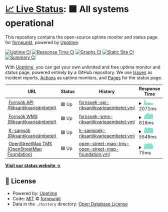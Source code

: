 # [📈 Live Status](https://fornpunkt.github.io/dependency-monitor): <!--live status--> **🟩 All systems operational**

This repository contains the open-source uptime monitor and status page for [fornpunkt](https://fornpunkt.github.io/dependency-monitor), powered by [Upptime](https://github.com/upptime/upptime).

[![Uptime CI](https://github.com/fornpunkt/dependency-monitor/workflows/Uptime%20CI/badge.svg)](https://github.com/fornpunkt/dependency-monitor/actions?query=workflow%3A%22Uptime+CI%22)
[![Response Time CI](https://github.com/fornpunkt/dependency-monitor/workflows/Response%20Time%20CI/badge.svg)](https://github.com/fornpunkt/dependency-monitor/actions?query=workflow%3A%22Response+Time+CI%22)
[![Graphs CI](https://github.com/fornpunkt/dependency-monitor/workflows/Graphs%20CI/badge.svg)](https://github.com/fornpunkt/dependency-monitor/actions?query=workflow%3A%22Graphs+CI%22)
[![Static Site CI](https://github.com/fornpunkt/dependency-monitor/workflows/Static%20Site%20CI/badge.svg)](https://github.com/fornpunkt/dependency-monitor/actions?query=workflow%3A%22Static+Site+CI%22)
[![Summary CI](https://github.com/fornpunkt/dependency-monitor/workflows/Summary%20CI/badge.svg)](https://github.com/fornpunkt/dependency-monitor/actions?query=workflow%3A%22Summary+CI%22)

With [Upptime](https://upptime.js.org), you can get your own unlimited and free uptime monitor and status page, powered entirely by a GitHub repository. We use [Issues](https://github.com/fornpunkt/dependency-monitor/issues) as incident reports, [Actions](https://github.com/fornpunkt/dependency-monitor/actions) as uptime monitors, and [Pages](https://fornpunkt.github.io/dependency-monitor) for the status page.

<!--start: status pages-->
<!-- This summary is generated by Upptime (https://github.com/upptime/upptime) -->
<!-- Do not edit this manually, your changes will be overwritten -->
<!-- prettier-ignore -->
| URL | Status | History | Response Time | Uptime |
| --- | ------ | ------- | ------------- | ------ |
| <img alt="" src="https://favicons.githubusercontent.com/app.raa.se" height="13"> [Fornsök API (Riksantikvarieämbetet)](https://app.raa.se/open/fornsok/api/lamning/lamning/94bd12fc-39d9-465f-976a-82f02139f1dd) | 🟩 Up | [fornsoek-api-riksantikvarieaembetet.yml](https://github.com/fornpunkt/dependency-monitor/commits/HEAD/history/fornsoek-api-riksantikvarieaembetet.yml) | <details><summary><img alt="Response time graph" src="./graphs/fornsoek-api-riksantikvarieaembetet/response-time-week.png" height="20"> 2071ms</summary><br><a href="https://fornpunkt.github.io/dependency-monitor/history/fornsoek-api-riksantikvarieaembetet"><img alt="Response time 2087" src="https://img.shields.io/endpoint?url=https%3A%2F%2Fraw.githubusercontent.com%2Ffornpunkt%2Fdependency-monitor%2FHEAD%2Fapi%2Ffornsoek-api-riksantikvarieaembetet%2Fresponse-time.json"></a><br><a href="https://fornpunkt.github.io/dependency-monitor/history/fornsoek-api-riksantikvarieaembetet"><img alt="24-hour response time 4381" src="https://img.shields.io/endpoint?url=https%3A%2F%2Fraw.githubusercontent.com%2Ffornpunkt%2Fdependency-monitor%2FHEAD%2Fapi%2Ffornsoek-api-riksantikvarieaembetet%2Fresponse-time-day.json"></a><br><a href="https://fornpunkt.github.io/dependency-monitor/history/fornsoek-api-riksantikvarieaembetet"><img alt="7-day response time 2071" src="https://img.shields.io/endpoint?url=https%3A%2F%2Fraw.githubusercontent.com%2Ffornpunkt%2Fdependency-monitor%2FHEAD%2Fapi%2Ffornsoek-api-riksantikvarieaembetet%2Fresponse-time-week.json"></a><br><a href="https://fornpunkt.github.io/dependency-monitor/history/fornsoek-api-riksantikvarieaembetet"><img alt="30-day response time 2087" src="https://img.shields.io/endpoint?url=https%3A%2F%2Fraw.githubusercontent.com%2Ffornpunkt%2Fdependency-monitor%2FHEAD%2Fapi%2Ffornsoek-api-riksantikvarieaembetet%2Fresponse-time-month.json"></a><br><a href="https://fornpunkt.github.io/dependency-monitor/history/fornsoek-api-riksantikvarieaembetet"><img alt="1-year response time 2087" src="https://img.shields.io/endpoint?url=https%3A%2F%2Fraw.githubusercontent.com%2Ffornpunkt%2Fdependency-monitor%2FHEAD%2Fapi%2Ffornsoek-api-riksantikvarieaembetet%2Fresponse-time-year.json"></a></details> | <details><summary><a href="https://fornpunkt.github.io/dependency-monitor/history/fornsoek-api-riksantikvarieaembetet">100.00%</a></summary><a href="https://fornpunkt.github.io/dependency-monitor/history/fornsoek-api-riksantikvarieaembetet"><img alt="All-time uptime 100.00%" src="https://img.shields.io/endpoint?url=https%3A%2F%2Fraw.githubusercontent.com%2Ffornpunkt%2Fdependency-monitor%2FHEAD%2Fapi%2Ffornsoek-api-riksantikvarieaembetet%2Fuptime.json"></a><br><a href="https://fornpunkt.github.io/dependency-monitor/history/fornsoek-api-riksantikvarieaembetet"><img alt="24-hour uptime 100.00%" src="https://img.shields.io/endpoint?url=https%3A%2F%2Fraw.githubusercontent.com%2Ffornpunkt%2Fdependency-monitor%2FHEAD%2Fapi%2Ffornsoek-api-riksantikvarieaembetet%2Fuptime-day.json"></a><br><a href="https://fornpunkt.github.io/dependency-monitor/history/fornsoek-api-riksantikvarieaembetet"><img alt="7-day uptime 100.00%" src="https://img.shields.io/endpoint?url=https%3A%2F%2Fraw.githubusercontent.com%2Ffornpunkt%2Fdependency-monitor%2FHEAD%2Fapi%2Ffornsoek-api-riksantikvarieaembetet%2Fuptime-week.json"></a><br><a href="https://fornpunkt.github.io/dependency-monitor/history/fornsoek-api-riksantikvarieaembetet"><img alt="30-day uptime 100.00%" src="https://img.shields.io/endpoint?url=https%3A%2F%2Fraw.githubusercontent.com%2Ffornpunkt%2Fdependency-monitor%2FHEAD%2Fapi%2Ffornsoek-api-riksantikvarieaembetet%2Fuptime-month.json"></a><br><a href="https://fornpunkt.github.io/dependency-monitor/history/fornsoek-api-riksantikvarieaembetet"><img alt="1-year uptime 100.00%" src="https://img.shields.io/endpoint?url=https%3A%2F%2Fraw.githubusercontent.com%2Ffornpunkt%2Fdependency-monitor%2FHEAD%2Fapi%2Ffornsoek-api-riksantikvarieaembetet%2Fuptime-year.json"></a></details>
| <img alt="" src="https://favicons.githubusercontent.com/karta.raa.se" height="13"> [Fornsök WMS (Riksantikvarieämbetet)](https://karta.raa.se/geo/arkreg_v1.0/wms?SERVICE=WMS&VERSION=1.1.1&REQUEST=GetMap&FORMAT=image%2Fpng&TRANSPARENT=true&TILED=true&LAYERS=arkreg_v1.0%3Apublicerade_lamningar_centrumpunkt&STYLES=&CQL_FILTER=antikvariskbedomningtyp_id%20IN%20(4%2C2%2C1)%20OR%20(antikvariskbedomningtyp_id%20%3D%205%20AND%20undersokningsstatustyp_id%20IN%20(2%2C1)%20OR%20skadestatustyp_id%20IN%20(3)%20OR%20aktualitetstatustyp_id%20IN%20(2))&WIDTH=256&HEIGHT=256&SRS=EPSG%3A3006&BBOX=565229.8651859611%2C6498043.784463292%2C565306.2166468805%2C6498120.135924212) | 🟩 Up | [fornsoek-wms-riksantikvarieaembetet.yml](https://github.com/fornpunkt/dependency-monitor/commits/HEAD/history/fornsoek-wms-riksantikvarieaembetet.yml) | <details><summary><img alt="Response time graph" src="./graphs/fornsoek-wms-riksantikvarieaembetet/response-time-week.png" height="20"> 818ms</summary><br><a href="https://fornpunkt.github.io/dependency-monitor/history/fornsoek-wms-riksantikvarieaembetet"><img alt="Response time 838" src="https://img.shields.io/endpoint?url=https%3A%2F%2Fraw.githubusercontent.com%2Ffornpunkt%2Fdependency-monitor%2FHEAD%2Fapi%2Ffornsoek-wms-riksantikvarieaembetet%2Fresponse-time.json"></a><br><a href="https://fornpunkt.github.io/dependency-monitor/history/fornsoek-wms-riksantikvarieaembetet"><img alt="24-hour response time 839" src="https://img.shields.io/endpoint?url=https%3A%2F%2Fraw.githubusercontent.com%2Ffornpunkt%2Fdependency-monitor%2FHEAD%2Fapi%2Ffornsoek-wms-riksantikvarieaembetet%2Fresponse-time-day.json"></a><br><a href="https://fornpunkt.github.io/dependency-monitor/history/fornsoek-wms-riksantikvarieaembetet"><img alt="7-day response time 818" src="https://img.shields.io/endpoint?url=https%3A%2F%2Fraw.githubusercontent.com%2Ffornpunkt%2Fdependency-monitor%2FHEAD%2Fapi%2Ffornsoek-wms-riksantikvarieaembetet%2Fresponse-time-week.json"></a><br><a href="https://fornpunkt.github.io/dependency-monitor/history/fornsoek-wms-riksantikvarieaembetet"><img alt="30-day response time 838" src="https://img.shields.io/endpoint?url=https%3A%2F%2Fraw.githubusercontent.com%2Ffornpunkt%2Fdependency-monitor%2FHEAD%2Fapi%2Ffornsoek-wms-riksantikvarieaembetet%2Fresponse-time-month.json"></a><br><a href="https://fornpunkt.github.io/dependency-monitor/history/fornsoek-wms-riksantikvarieaembetet"><img alt="1-year response time 838" src="https://img.shields.io/endpoint?url=https%3A%2F%2Fraw.githubusercontent.com%2Ffornpunkt%2Fdependency-monitor%2FHEAD%2Fapi%2Ffornsoek-wms-riksantikvarieaembetet%2Fresponse-time-year.json"></a></details> | <details><summary><a href="https://fornpunkt.github.io/dependency-monitor/history/fornsoek-wms-riksantikvarieaembetet">100.00%</a></summary><a href="https://fornpunkt.github.io/dependency-monitor/history/fornsoek-wms-riksantikvarieaembetet"><img alt="All-time uptime 100.00%" src="https://img.shields.io/endpoint?url=https%3A%2F%2Fraw.githubusercontent.com%2Ffornpunkt%2Fdependency-monitor%2FHEAD%2Fapi%2Ffornsoek-wms-riksantikvarieaembetet%2Fuptime.json"></a><br><a href="https://fornpunkt.github.io/dependency-monitor/history/fornsoek-wms-riksantikvarieaembetet"><img alt="24-hour uptime 100.00%" src="https://img.shields.io/endpoint?url=https%3A%2F%2Fraw.githubusercontent.com%2Ffornpunkt%2Fdependency-monitor%2FHEAD%2Fapi%2Ffornsoek-wms-riksantikvarieaembetet%2Fuptime-day.json"></a><br><a href="https://fornpunkt.github.io/dependency-monitor/history/fornsoek-wms-riksantikvarieaembetet"><img alt="7-day uptime 100.00%" src="https://img.shields.io/endpoint?url=https%3A%2F%2Fraw.githubusercontent.com%2Ffornpunkt%2Fdependency-monitor%2FHEAD%2Fapi%2Ffornsoek-wms-riksantikvarieaembetet%2Fuptime-week.json"></a><br><a href="https://fornpunkt.github.io/dependency-monitor/history/fornsoek-wms-riksantikvarieaembetet"><img alt="30-day uptime 100.00%" src="https://img.shields.io/endpoint?url=https%3A%2F%2Fraw.githubusercontent.com%2Ffornpunkt%2Fdependency-monitor%2FHEAD%2Fapi%2Ffornsoek-wms-riksantikvarieaembetet%2Fuptime-month.json"></a><br><a href="https://fornpunkt.github.io/dependency-monitor/history/fornsoek-wms-riksantikvarieaembetet"><img alt="1-year uptime 100.00%" src="https://img.shields.io/endpoint?url=https%3A%2F%2Fraw.githubusercontent.com%2Ffornpunkt%2Fdependency-monitor%2FHEAD%2Fapi%2Ffornsoek-wms-riksantikvarieaembetet%2Fuptime-year.json"></a></details>
| <img alt="" src="https://favicons.githubusercontent.com/www.kulturarvsdata.se" height="13"> [K-samsök (Riksantikvarieämbetet)](http://www.kulturarvsdata.se/ksamsok/api?method=search&query=thumbnailExists=j&x-api=test&hitsPerPage=500&recordSchema=xml&fields=itemId,thumbnail&startRecord=1) | 🟩 Up | [k-samsoek-riksantikvarieaembetet.yml](https://github.com/fornpunkt/dependency-monitor/commits/HEAD/history/k-samsoek-riksantikvarieaembetet.yml) | <details><summary><img alt="Response time graph" src="./graphs/k-samsoek-riksantikvarieaembetet/response-time-week.png" height="20"> 5549ms</summary><br><a href="https://fornpunkt.github.io/dependency-monitor/history/k-samsoek-riksantikvarieaembetet"><img alt="Response time 5108" src="https://img.shields.io/endpoint?url=https%3A%2F%2Fraw.githubusercontent.com%2Ffornpunkt%2Fdependency-monitor%2FHEAD%2Fapi%2Fk-samsoek-riksantikvarieaembetet%2Fresponse-time.json"></a><br><a href="https://fornpunkt.github.io/dependency-monitor/history/k-samsoek-riksantikvarieaembetet"><img alt="24-hour response time 5568" src="https://img.shields.io/endpoint?url=https%3A%2F%2Fraw.githubusercontent.com%2Ffornpunkt%2Fdependency-monitor%2FHEAD%2Fapi%2Fk-samsoek-riksantikvarieaembetet%2Fresponse-time-day.json"></a><br><a href="https://fornpunkt.github.io/dependency-monitor/history/k-samsoek-riksantikvarieaembetet"><img alt="7-day response time 5549" src="https://img.shields.io/endpoint?url=https%3A%2F%2Fraw.githubusercontent.com%2Ffornpunkt%2Fdependency-monitor%2FHEAD%2Fapi%2Fk-samsoek-riksantikvarieaembetet%2Fresponse-time-week.json"></a><br><a href="https://fornpunkt.github.io/dependency-monitor/history/k-samsoek-riksantikvarieaembetet"><img alt="30-day response time 5108" src="https://img.shields.io/endpoint?url=https%3A%2F%2Fraw.githubusercontent.com%2Ffornpunkt%2Fdependency-monitor%2FHEAD%2Fapi%2Fk-samsoek-riksantikvarieaembetet%2Fresponse-time-month.json"></a><br><a href="https://fornpunkt.github.io/dependency-monitor/history/k-samsoek-riksantikvarieaembetet"><img alt="1-year response time 5108" src="https://img.shields.io/endpoint?url=https%3A%2F%2Fraw.githubusercontent.com%2Ffornpunkt%2Fdependency-monitor%2FHEAD%2Fapi%2Fk-samsoek-riksantikvarieaembetet%2Fresponse-time-year.json"></a></details> | <details><summary><a href="https://fornpunkt.github.io/dependency-monitor/history/k-samsoek-riksantikvarieaembetet">100.00%</a></summary><a href="https://fornpunkt.github.io/dependency-monitor/history/k-samsoek-riksantikvarieaembetet"><img alt="All-time uptime 81.03%" src="https://img.shields.io/endpoint?url=https%3A%2F%2Fraw.githubusercontent.com%2Ffornpunkt%2Fdependency-monitor%2FHEAD%2Fapi%2Fk-samsoek-riksantikvarieaembetet%2Fuptime.json"></a><br><a href="https://fornpunkt.github.io/dependency-monitor/history/k-samsoek-riksantikvarieaembetet"><img alt="24-hour uptime 100.00%" src="https://img.shields.io/endpoint?url=https%3A%2F%2Fraw.githubusercontent.com%2Ffornpunkt%2Fdependency-monitor%2FHEAD%2Fapi%2Fk-samsoek-riksantikvarieaembetet%2Fuptime-day.json"></a><br><a href="https://fornpunkt.github.io/dependency-monitor/history/k-samsoek-riksantikvarieaembetet"><img alt="7-day uptime 100.00%" src="https://img.shields.io/endpoint?url=https%3A%2F%2Fraw.githubusercontent.com%2Ffornpunkt%2Fdependency-monitor%2FHEAD%2Fapi%2Fk-samsoek-riksantikvarieaembetet%2Fuptime-week.json"></a><br><a href="https://fornpunkt.github.io/dependency-monitor/history/k-samsoek-riksantikvarieaembetet"><img alt="30-day uptime 81.03%" src="https://img.shields.io/endpoint?url=https%3A%2F%2Fraw.githubusercontent.com%2Ffornpunkt%2Fdependency-monitor%2FHEAD%2Fapi%2Fk-samsoek-riksantikvarieaembetet%2Fuptime-month.json"></a><br><a href="https://fornpunkt.github.io/dependency-monitor/history/k-samsoek-riksantikvarieaembetet"><img alt="1-year uptime 81.03%" src="https://img.shields.io/endpoint?url=https%3A%2F%2Fraw.githubusercontent.com%2Ffornpunkt%2Fdependency-monitor%2FHEAD%2Fapi%2Fk-samsoek-riksantikvarieaembetet%2Fuptime-year.json"></a></details>
| <img alt="" src="https://favicons.githubusercontent.com/c.tile.openstreetmap.org" height="13"> [OpenStreetMap TMS (OpenStreetMap Foundation)](https://c.tile.openstreetmap.org/6/33/20.png) | 🟩 Up | [open-street-map-tms-open-street-map-foundation.yml](https://github.com/fornpunkt/dependency-monitor/commits/HEAD/history/open-street-map-tms-open-street-map-foundation.yml) | <details><summary><img alt="Response time graph" src="./graphs/open-street-map-tms-open-street-map-foundation/response-time-week.png" height="20"> 75ms</summary><br><a href="https://fornpunkt.github.io/dependency-monitor/history/open-street-map-tms-open-street-map-foundation"><img alt="Response time 82" src="https://img.shields.io/endpoint?url=https%3A%2F%2Fraw.githubusercontent.com%2Ffornpunkt%2Fdependency-monitor%2FHEAD%2Fapi%2Fopen-street-map-tms-open-street-map-foundation%2Fresponse-time.json"></a><br><a href="https://fornpunkt.github.io/dependency-monitor/history/open-street-map-tms-open-street-map-foundation"><img alt="24-hour response time 195" src="https://img.shields.io/endpoint?url=https%3A%2F%2Fraw.githubusercontent.com%2Ffornpunkt%2Fdependency-monitor%2FHEAD%2Fapi%2Fopen-street-map-tms-open-street-map-foundation%2Fresponse-time-day.json"></a><br><a href="https://fornpunkt.github.io/dependency-monitor/history/open-street-map-tms-open-street-map-foundation"><img alt="7-day response time 75" src="https://img.shields.io/endpoint?url=https%3A%2F%2Fraw.githubusercontent.com%2Ffornpunkt%2Fdependency-monitor%2FHEAD%2Fapi%2Fopen-street-map-tms-open-street-map-foundation%2Fresponse-time-week.json"></a><br><a href="https://fornpunkt.github.io/dependency-monitor/history/open-street-map-tms-open-street-map-foundation"><img alt="30-day response time 82" src="https://img.shields.io/endpoint?url=https%3A%2F%2Fraw.githubusercontent.com%2Ffornpunkt%2Fdependency-monitor%2FHEAD%2Fapi%2Fopen-street-map-tms-open-street-map-foundation%2Fresponse-time-month.json"></a><br><a href="https://fornpunkt.github.io/dependency-monitor/history/open-street-map-tms-open-street-map-foundation"><img alt="1-year response time 82" src="https://img.shields.io/endpoint?url=https%3A%2F%2Fraw.githubusercontent.com%2Ffornpunkt%2Fdependency-monitor%2FHEAD%2Fapi%2Fopen-street-map-tms-open-street-map-foundation%2Fresponse-time-year.json"></a></details> | <details><summary><a href="https://fornpunkt.github.io/dependency-monitor/history/open-street-map-tms-open-street-map-foundation">100.00%</a></summary><a href="https://fornpunkt.github.io/dependency-monitor/history/open-street-map-tms-open-street-map-foundation"><img alt="All-time uptime 100.00%" src="https://img.shields.io/endpoint?url=https%3A%2F%2Fraw.githubusercontent.com%2Ffornpunkt%2Fdependency-monitor%2FHEAD%2Fapi%2Fopen-street-map-tms-open-street-map-foundation%2Fuptime.json"></a><br><a href="https://fornpunkt.github.io/dependency-monitor/history/open-street-map-tms-open-street-map-foundation"><img alt="24-hour uptime 100.00%" src="https://img.shields.io/endpoint?url=https%3A%2F%2Fraw.githubusercontent.com%2Ffornpunkt%2Fdependency-monitor%2FHEAD%2Fapi%2Fopen-street-map-tms-open-street-map-foundation%2Fuptime-day.json"></a><br><a href="https://fornpunkt.github.io/dependency-monitor/history/open-street-map-tms-open-street-map-foundation"><img alt="7-day uptime 100.00%" src="https://img.shields.io/endpoint?url=https%3A%2F%2Fraw.githubusercontent.com%2Ffornpunkt%2Fdependency-monitor%2FHEAD%2Fapi%2Fopen-street-map-tms-open-street-map-foundation%2Fuptime-week.json"></a><br><a href="https://fornpunkt.github.io/dependency-monitor/history/open-street-map-tms-open-street-map-foundation"><img alt="30-day uptime 100.00%" src="https://img.shields.io/endpoint?url=https%3A%2F%2Fraw.githubusercontent.com%2Ffornpunkt%2Fdependency-monitor%2FHEAD%2Fapi%2Fopen-street-map-tms-open-street-map-foundation%2Fuptime-month.json"></a><br><a href="https://fornpunkt.github.io/dependency-monitor/history/open-street-map-tms-open-street-map-foundation"><img alt="1-year uptime 100.00%" src="https://img.shields.io/endpoint?url=https%3A%2F%2Fraw.githubusercontent.com%2Ffornpunkt%2Fdependency-monitor%2FHEAD%2Fapi%2Fopen-street-map-tms-open-street-map-foundation%2Fuptime-year.json"></a></details>

<!--end: status pages-->

[**Visit our status website →**](https://fornpunkt.github.io/dependency-monitor)

## 📄 License

- Powered by: [Upptime](https://github.com/upptime/upptime)
- Code: [MIT](./LICENSE) © [fornpunkt](https://fornpunkt.github.io/dependency-monitor)
- Data in the `./history` directory: [Open Database License](https://opendatacommons.org/licenses/odbl/1-0/)
